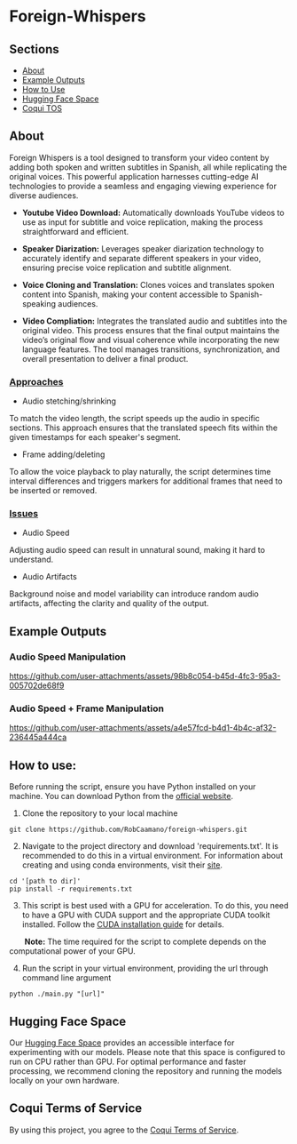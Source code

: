 # Foreign-Whispers

## Sections

- [About](#about)
- [Example Outputs](#example)
- [How to Use](#usage)
- [Hugging Face Space](#space)
- [Coqui TOS](#tos)

## About <a id="about"></a>

Foreign Whispers is a tool designed to transform your video content by adding both spoken and written subtitles in Spanish, all while replicating the original voices. This powerful application harnesses cutting-edge AI technologies to provide a seamless and engaging viewing experience for diverse audiences.

- **Youtube Video Download:** Automatically downloads YouTube videos to use as input for subtitle and voice replication, making the process straightforward and efficient.

- **Speaker Diarization:** Leverages speaker diarization technology to accurately identify and separate different speakers in your video, ensuring precise voice replication and subtitle alignment.

- **Voice Cloning and Translation:** Clones voices and translates spoken content into Spanish, making your content accessible to Spanish-speaking audiences.

- **Video Compliation:** Integrates the translated audio and subtitles into the original video. This process ensures that the final output maintains the video’s original flow and visual coherence while incorporating the new language features. The tool manages transitions, synchronization, and overall presentation to deliver a final product.

### <ins> Approaches </ins>

- Audio stetching/shrinking

To match the video length, the script speeds up the audio in specific sections. This approach ensures that the translated speech fits within the given timestamps for each speaker's segment.

- Frame adding/deleting

To allow the voice playback to play naturally, the script determines time interval differences and triggers markers for additional frames that need to be inserted or removed.

### <ins> Issues </ins>

- Audio Speed

Adjusting audio speed can result in unnatural sound, making it hard to understand.

- Audio Artifacts

Background noise and model variability can introduce random audio artifacts, affecting the clarity and quality of the output.

## Example Outputs <a id="example"></a>

### Audio Speed Manipulation

https://github.com/user-attachments/assets/98b8c054-b45d-4fc3-95a3-005702de68f9

### Audio Speed + Frame Manipulation

https://github.com/user-attachments/assets/a4e57fcd-b4d1-4b4c-af32-236445a444ca

## How to use: <a id="usage"></a>

Before running the script, ensure you have Python installed on your machine. You can download Python from the [official website](https://www.python.org/downloads/). 

1. Clone the repository to your local machine

```
git clone https://github.com/RobCaamano/foreign-whispers.git
```

2. Navigate to the project directory and download 'requirements.txt'. It is recommended to do this in a virtual environment. For information about creating and using conda environments, visit their [site](https://conda.io/projects/conda/en/latest/user-guide/tasks/manage-environments.html).

```
cd '[path to dir]'
pip install -r requirements.txt
```

3. This script is best used with a GPU for acceleration. To do this, you need to have a GPU with CUDA support and the appropriate CUDA toolkit installed. Follow the [CUDA installation guide](https://docs.nvidia.com/cuda/cuda-installation-guide-microsoft-windows/index.html) for details.

&nbsp;&nbsp;&nbsp;&nbsp;&nbsp;&nbsp;&nbsp;**Note:** The time required for the script to complete depends on the computational power of your GPU.

4. Run the script in your virtual environment, providing the url through command line argument

```
python ./main.py "[url]"
```

## Hugging Face Space <a id="space"></a>

Our [Hugging Face Space](https://huggingface.co/spaces/Samin-Rob/FOREIGN-WHISPERS) provides an accessible interface for experimenting with our models. Please note that this space is configured to run on CPU rather than GPU. For optimal performance and faster processing, we recommend cloning the repository and running the models locally on your own hardware.

## Coqui Terms of Service <a id="tos"></a>

By using this project, you agree to the [Coqui Terms of Service](https://coqui.ai/cpml.txt).
